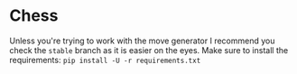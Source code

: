 # Chess
Unless you're trying to work with the move generator I recommend you check the `stable` branch as it is easier on the eyes.
Make sure to install the requirements: `pip install -U -r requirements.txt`
